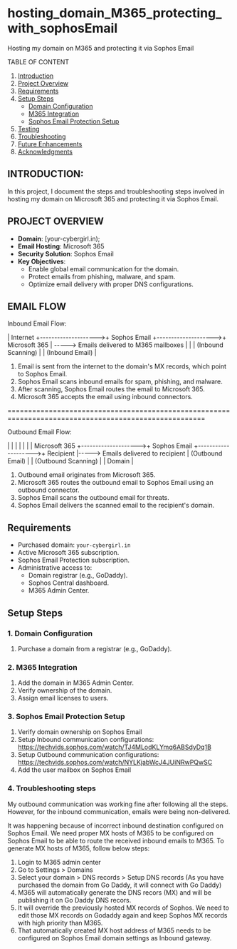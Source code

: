 # hosting_domain_M365_protecting_with_sophosEmail
Hosting my domain on M365 and protecting it via Sophos Email

TABLE OF CONTENT
1. [Introduction](#introduction)
2. [Project Overview](#project-overview)
3. [Requirements](#requirements)
4. [Setup Steps](#setup-steps)
    - [Domain Configuration](#1-domain-configuration)
    - [M365 Integration](#2-m365-integration)
    - [Sophos Email Protection Setup](#3-sophos-email-protection-setup)
5. [Testing](#testing)
6. [Troubleshooting](#troubleshooting)
7. [Future Enhancements](#future-enhancements)
8. [Acknowledgments](#acknowledgments)
   

## INTRODUCTION:

In this project, I document the steps and troubleshooting steps involved in hosting my domain on Microsoft 365 and protecting it via Sophos Email.


## PROJECT OVERVIEW

- **Domain**: [your-cybergirl.in);
- **Email Hosting**: Microsoft 365
- **Security Solution**: Sophos Email
- **Key Objectives**:
  - Enable global email communication for the domain.
  - Protect emails from phishing, malware, and spam.
  - Optimize email delivery with proper DNS configurations.

## EMAIL FLOW 

Inbound Email Flow:

|      Internet        +-------------------->+    Sophos Email      +-------------------->+    Microsoft 365  | ----->  Emails delivered to M365 mailboxes
|                      |                     |  (Inbound Scanning)  |                     |  (Inbound Email)  |
                                                                                                                                                                                 

1. Email is sent from the internet to the domain's MX records, which point to Sophos Email.
2. Sophos Email scans inbound emails for spam, phishing, and malware.
3. After scanning, Sophos Email routes the email to Microsoft 365.
4. Microsoft 365 accepts the email using inbound connectors.
   

======================================================================================================

Outbound Email Flow:

|                      |                     |                      |                     |                   |
|    Microsoft 365     +-------------------->+    Sophos Email      +-------------------->+    Recipient       |----->     Emails delivered to recipient
|  (Outbound Email)    |                     |  (Outbound Scanning) |                     |      Domain        |

                                                                                                                                                                   

1. Outbound email originates from Microsoft 365.
2. Microsoft 365 routes the outbound email to Sophos Email using an outbound connector.
3. Sophos Email scans the outbound email for threats.
4. Sophos Email delivers the scanned email to the recipient's domain.


## Requirements

- Purchased domain: `your-cybergirl.in`
- Active Microsoft 365 subscription.
- Sophos Email Protection subscription.
- Administrative access to:
  - Domain registrar (e.g., GoDaddy).
  - Sophos Central dashboard.
  - M365 Admin Center.

## Setup Steps

### 1. Domain Configuration
1. Purchase a domain from a registrar (e.g., GoDaddy).

### 2. M365 Integration
1. Add the domain in M365 Admin Center.
2. Verify ownership of the domain.
3. Assign email licenses to users.

### 3. Sophos Email Protection Setup
1. Verify domain ownership on Sophos Email
2. Setup Inbound communication configurations: https://techvids.sophos.com/watch/TJ4MLodKLYmq6ABSdyDq1B
3. Setup Outbound communication configurations: https://techvids.sophos.com/watch/NYLKjabWcJ4JUiNRwPQwSC
4. Add the user mailbox on Sophos Email

### 4. Troubleshooting steps

My outbound communication was working fine after following all the steps.
However, for the inbound communication, emails were being non-delivered. 

It was happening because of incorrect inbound destination configured on Sophos Email.
We need proper MX hosts of M365 to be configured on Sophos Email to be able to route the received inbound emails to M365. 
To generate MX hosts of M365, follow below steps:

1. Login to M365 admin center
2. Go to Settings > Domains
3. Select your domain > DNS records > Setup DNS records (As you have purchased the domain from Go Daddy, it will connect with Go Daddy)
4. M365 will automatically generate the DNS recors (MX) and will be publishing it on Go Daddy DNS recors.
5. It will override the previously hosted MX records of Sophos. We need to edit those MX records on Godaddy again and keep Sophos MX records with high priority than M365.
6. That automatically created MX host address of M365 needs to be configured on Sophos Email domain settings as Inbound gateway.
